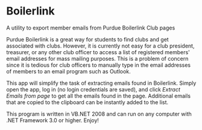# Boilerlink
A utility to export member emails from Purdue Boilerlink Club pages

Purdue Boilerlink is a great way for students to find clubs and get associated with clubs. However, it is currently not easy for a club president, treasurer, or any other club officer to access a list of registered members' email addresses for mass mailing purposes. This is a problem of concern since it is tedious for club officers to manually type in the email addresses of members to an email program such as Outlook.

This app will simplify the task of extracting emails found in Boilerlink. Simply open the app, log in (no login credentials are saved), and click *Extract Emails from page* to get all the emails found in the page. Additional emails that are copied to the clipboard can be instantly added to the list.

This program is written in VB.NET 2008 and can run on any computer with .NET Framework 3.0 or higher. Enjoy!